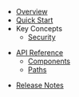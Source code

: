 * [Overview](/content/product_overview)
* [Quick Start](/content/quick_start)
* Key Concepts
	* [Security](/content/concepts/security)
<!-- api_open -->
* [API Reference](/content/api_reference)
	* [Components](/content/api/components)
	* [Paths](/content/api/paths)
<!-- api_close -->
<!-- sdk_open -->
<!-- sdk_close -->
* [Release Notes](/content/release_notes)